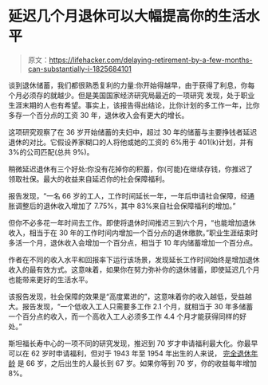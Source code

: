 # 延迟几个月退休可以大幅提高你的生活水平

> 原文：<https://lifehacker.com/delaying-retirement-by-a-few-months-can-substantially-i-1825684101>

谈到退休储蓄，我们都很熟悉复利的力量:你开始得越早，由于获得了利息，你每个月必须存的就越少。但是美国国家经济研究局最近的一项研究 发现，处于职业生涯末期的人也有希望。事实上，该报告得出结论，比你计划的多工作一年，比你多存一个百分点的工资 30 年，退休收入会有更大的增长。



这项研究观察了在 36 岁开始储蓄的夫妇中，超过 30 年的储蓄与主要挣钱者延迟退休的对比。它假设养家糊口的人将他或她的工资的 6%用于 401(k)计划，并有 3%的公司匹配(总共 9%)。

稍微延迟退休有三个好处:你没有花掉你的积蓄，你(可能)在继续存钱，你推迟了领取社保。最大的收益来自延迟你的社会保障福利。

报告发现，“一名 66 岁的工人，工作时间延长一年，一年后申请社会保障，经通胀调整后的退休收入增加了 7.75%，其中 83%来自社会保障福利的增加。”

但你不必多花一年时间去工作。即使将退休时间推迟三到六个月，“也能增加退休收入，相当于在 30 年的工作时间内增加一个百分点的退休缴款。”职业生涯结束时多活一个月，退休收入会增加一个百分点，相当于 10 年内储蓄增加一个百分点。

作者在不同的收入水平和回报率下运行该场景，发现延长工作时间始终是增加退休收入的最有效方式。这意味着，如果你在努力弥补你的退休储蓄，即使延迟几个月也能带来更好的生活水平。

该报告发现，社会保障的效果是“高度累进的”，这意味着你的收入越低，受益越大。报告发现，“一个低收入工人只需要多工作 2.1 个月，就相当于 30 年多储蓄一个百分点的收入，而一个高收入工人必须多工作 4.4 个月才能获得同样的好处。”

斯坦福长寿中心的一项不同的研究发现，推迟到 70 岁才申请福利最大化。你最早可以在 62 岁时申请福利，但对于 1943 年至 1954 年出生的人来说， [完全退休年龄](https://www.ssa.gov/planners/retire/1943.html) 是 66 岁，之后出生的人最长到 67 岁。如果你等到 70 岁，你的收益每年增加 8%。